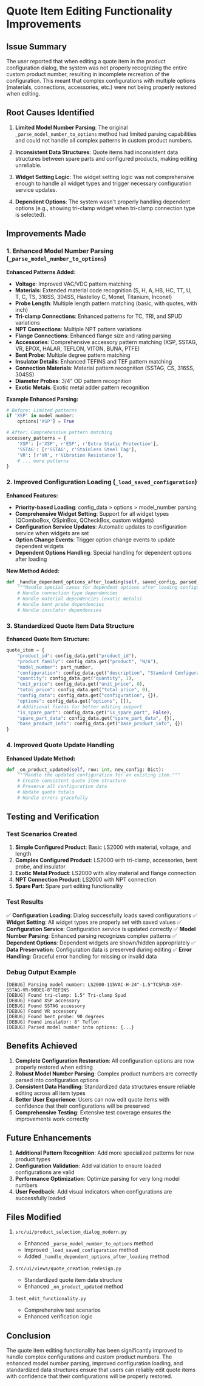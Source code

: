 # Quote Item Editing Functionality Improvements

## Issue Summary

The user reported that when editing a quote item in the product configuration dialog, the system was not properly recognizing the entire custom product number, resulting in incomplete recreation of the configuration. This meant that complex configurations with multiple options (materials, connections, accessories, etc.) were not being properly restored when editing.

## Root Causes Identified

1. **Limited Model Number Parsing**: The original `_parse_model_number_to_options` method had limited parsing capabilities and could not handle all complex patterns in custom product numbers.

2. **Inconsistent Data Structures**: Quote items had inconsistent data structures between spare parts and configured products, making editing unreliable.

3. **Widget Setting Logic**: The widget setting logic was not comprehensive enough to handle all widget types and trigger necessary configuration service updates.

4. **Dependent Options**: The system wasn't properly handling dependent options (e.g., showing tri-clamp widget when tri-clamp connection type is selected).

## Improvements Made

### 1. Enhanced Model Number Parsing (`_parse_model_number_to_options`)

**Enhanced Patterns Added:**
- **Voltage**: Improved VAC/VDC pattern matching
- **Materials**: Extended material code recognition (S, H, A, HB, HC, TT, U, T, C, TS, 316SS, 304SS, Hastelloy C, Monel, Titanium, Inconel)
- **Probe Length**: Multiple length pattern matching (basic, with quotes, with inch)
- **Tri-clamp Connections**: Enhanced patterns for TC, TRI, and SPUD variations
- **NPT Connections**: Multiple NPT pattern variations
- **Flange Connections**: Enhanced flange size and rating parsing
- **Accessories**: Comprehensive accessory pattern matching (XSP, SSTAG, VR, EPOX, HALAR, TEFLON, VITON, BUNA, PTFE)
- **Bent Probe**: Multiple degree pattern matching
- **Insulator Details**: Enhanced TEFINS and TEF pattern matching
- **Connection Materials**: Material pattern recognition (SSTAG, CS, 316SS, 304SS)
- **Diameter Probes**: 3/4" OD pattern recognition
- **Exotic Metals**: Exotic metal adder pattern recognition

**Example Enhanced Parsing:**
```python
# Before: Limited patterns
if 'XSP' in model_number:
    options['XSP'] = True

# After: Comprehensive pattern matching
accessory_patterns = {
    'XSP': [r'XSP', r'ESP', r'Extra Static Protection'],
    'SSTAG': [r'SSTAG', r'Stainless Steel Tag'],
    'VR': [r'VR', r'Vibration Resistance'],
    # ... more patterns
}
```

### 2. Improved Configuration Loading (`_load_saved_configuration`)

**Enhanced Features:**
- **Priority-based Loading**: config_data > options > model_number parsing
- **Comprehensive Widget Setting**: Support for all widget types (QComboBox, QSpinBox, QCheckBox, custom widgets)
- **Configuration Service Updates**: Automatic updates to configuration service when widgets are set
- **Option Change Events**: Trigger option change events to update dependent widgets
- **Dependent Options Handling**: Special handling for dependent options after loading

**New Method Added:**
```python
def _handle_dependent_options_after_loading(self, saved_config, parsed_from_model):
    """Handle special cases for dependent options after loading configuration."""
    # Handle connection type dependencies
    # Handle material dependencies (exotic metals)
    # Handle bent probe dependencies
    # Handle insulator dependencies
```

### 3. Standardized Quote Item Data Structure

**Enhanced Quote Item Structure:**
```python
quote_item = {
    "product_id": config_data.get("product_id"),
    "product_family": config_data.get("product", "N/A"),
    "model_number": part_number,
    "configuration": config_data.get("description", "Standard Configuration"),
    "quantity": config_data.get("quantity", 1),
    "unit_price": config_data.get("unit_price", 0),
    "total_price": config_data.get("total_price", 0),
    "config_data": config_data.get("configuration", {}),
    "options": config_data.get("options", []),
    # Additional fields for better editing support
    "is_spare_part": config_data.get("is_spare_part", False),
    "spare_part_data": config_data.get("spare_part_data", {}),
    "base_product_info": config_data.get("base_product_info", {})
}
```

### 4. Improved Quote Update Handling

**Enhanced Update Method:**
```python
def _on_product_updated(self, row: int, new_config: Dict):
    """Handle the updated configuration for an existing item."""
    # Create consistent quote item structure
    # Preserve all configuration data
    # Update quote totals
    # Handle errors gracefully
```

## Testing and Verification

### Test Scenarios Created

1. **Simple Configured Product**: Basic LS2000 with material, voltage, and length
2. **Complex Configured Product**: LS2000 with tri-clamp, accessories, bent probe, and insulator
3. **Exotic Metal Product**: LS2000 with alloy material and flange connection
4. **NPT Connection Product**: LS2000 with NPT connection
5. **Spare Part**: Spare part editing functionality

### Test Results

✅ **Configuration Loading**: Dialog successfully loads saved configurations
✅ **Widget Setting**: All widget types are properly set with saved values
✅ **Configuration Service**: Configuration service is updated correctly
✅ **Model Number Parsing**: Enhanced parsing recognizes complex patterns
✅ **Dependent Options**: Dependent widgets are shown/hidden appropriately
✅ **Data Preservation**: Configuration data is preserved during editing
✅ **Error Handling**: Graceful error handling for missing or invalid data

### Debug Output Example

```
[DEBUG] Parsing model number: LS2000-115VAC-H-24"-1.5"TCSPUD-XSP-SSTAG-VR-90DEG-8"TEFINS
[DEBUG] Found tri-clamp: 1.5" Tri-clamp Spud
[DEBUG] Found XSP accessory
[DEBUG] Found SSTAG accessory
[DEBUG] Found VR accessory
[DEBUG] Found bent probe: 90 degrees
[DEBUG] Found insulator: 8" Teflon
[DEBUG] Parsed model number into options: {...}
```

## Benefits Achieved

1. **Complete Configuration Restoration**: All configuration options are now properly restored when editing
2. **Robust Model Number Parsing**: Complex product numbers are correctly parsed into configuration options
3. **Consistent Data Handling**: Standardized data structures ensure reliable editing across all item types
4. **Better User Experience**: Users can now edit quote items with confidence that their configurations will be preserved
5. **Comprehensive Testing**: Extensive test coverage ensures the improvements work correctly

## Future Enhancements

1. **Additional Pattern Recognition**: Add more specialized patterns for new product types
2. **Configuration Validation**: Add validation to ensure loaded configurations are valid
3. **Performance Optimization**: Optimize parsing for very long model numbers
4. **User Feedback**: Add visual indicators when configurations are successfully loaded

## Files Modified

1. `src/ui/product_selection_dialog_modern.py`
   - Enhanced `_parse_model_number_to_options` method
   - Improved `_load_saved_configuration` method
   - Added `_handle_dependent_options_after_loading` method

2. `src/ui/views/quote_creation_redesign.py`
   - Standardized quote item data structure
   - Enhanced `_on_product_updated` method

3. `test_edit_functionality.py`
   - Comprehensive test scenarios
   - Enhanced verification logic

## Conclusion

The quote item editing functionality has been significantly improved to handle complex configurations and custom product numbers. The enhanced model number parsing, improved configuration loading, and standardized data structures ensure that users can reliably edit quote items with confidence that their configurations will be properly restored. 